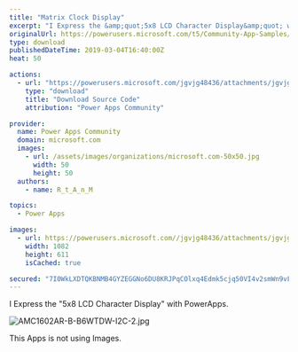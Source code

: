```yaml
---
title: "Matrix Clock Display"
excerpt: "I Express the &amp;quot;5x8 LCD Character Display&amp;quot; with PowerApps. This Apps is not using Images."
originalUrl: https://powerusers.microsoft.com/t5/Community-App-Samples/Matrix-Clock-Display/td-p/245961
type: download
publishedDateTime: 2019-03-04T16:40:00Z
heat: 50

actions:
  - url: "https://powerusers.microsoft.com/jgvjg48436/attachments/jgvjg48436/AppFeedbackGallery/119/2/MatrixClockDisplay.msapp"
    type: "download"
    title: "Download Source Code"
    attribution: "Power Apps Community"

provider:
  name: Power Apps Community
  domain: microsoft.com
  images:
    - url: /assets/images/organizations/microsoft.com-50x50.jpg
      width: 50
      height: 50
  authors:
    - name: R_t_A_n_M

topics:
  - Power Apps

images:
  - url: https://powerusers.microsoft.com//jgvjg48436/attachments/jgvjg48436/AppFeedbackGallery/119/1/MatrixClockDisplay.PNG
    width: 1082
    height: 611
    isCached: true

secured: "7I0WkLXDTQKBNMB4GYZEGGNo6DU8KRJPqCOlxq4Edmk5cjq50VI4v2smWn9vFnORu+g0Nznud6nTWaa9sEa/C6o2X0wDQ8fhMVd4C4gXN4B0A49xeXdnNaApLSAPw44AwgiHcN5u7+SA56764ekL4pQxtjg+urooJiyvVunf9bt4KdFEwa0E0UfmMP6M8exZE+JjEKrZr5liVjqh7Eyd/2RMZ/vNvCn9/ROPkbH142LW3JvPiqolZ9BQZCNEYGInOiefu3RDq0XEkX4Q4uRvljdKZ958AwtQF4TatT88QALcTrUHRgdYWIUXmwJnhdIbsrTRaFN0k0GyTt5MKk8bnXqohcIGk3xmPRzspB5LlwnBskm1NdN+GTfZ3porJC9UCVkqCkOm8/wtXzEirDDPm7MpK4s8WxIaCUKiyDlpLER4QE2BInQSrXVdEMCzzAUg;PV3jX51IMkRLFjQKDGwVqg=="
---
```

<p>I Express the "5x8 LCD Character Display" with PowerApps.</p><p><span class="lia-inline-image-display-wrapper lia-image-align-inline" image-alt="AMC1602AR-B-B6WTDW-I2C-2.jpg" style="width: 400px;"><img src="https://powerusers.microsoft.com/t5/image/serverpage/image-id/54914i1738D4B25901E70F/image-size/medium?v=1.0&amp;px=400" title="AMC1602AR-B-B6WTDW-I2C-2.jpg" alt="AMC1602AR-B-B6WTDW-I2C-2.jpg" li-image-url="https://powerusers.microsoft.com/t5/image/serverpage/image-id/54914i1738D4B25901E70F?v=1.0" li-image-display-id="'54914i1738D4B25901E70F'" li-message-uid="'245961'" li-messages-message-image="true" li-bindable="" class="lia-media-image" tabindex="0" li-bypass-lightbox-when-linked="true" li-use-hover-links="false"></span></p><p>This Apps is not using Images.</p><p>&nbsp;</p>

